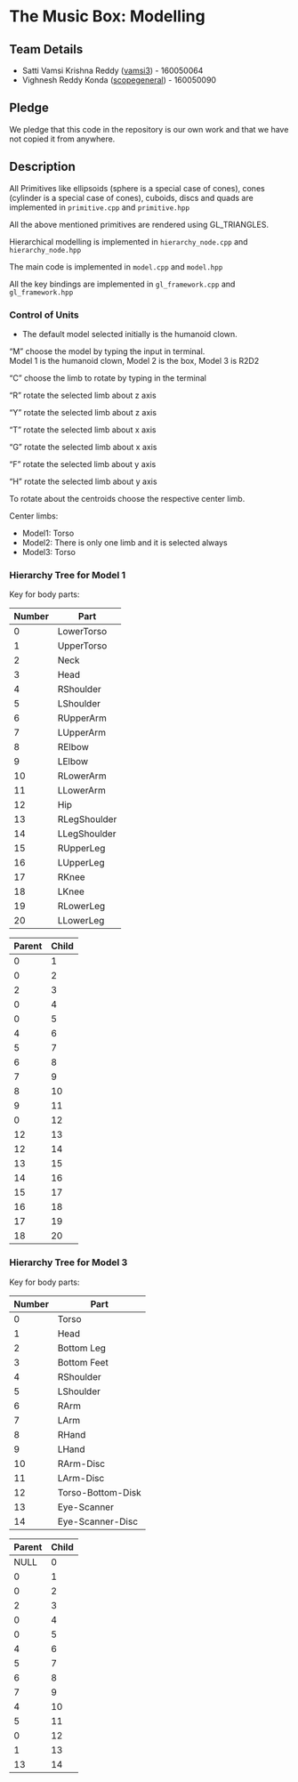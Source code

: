# The Music Box: Modelling

## Team Details

* Satti Vamsi Krishna Reddy ([vamsi3](https://github.com/vamsi3)) - 160050064
* Vighnesh Reddy Konda ([scopegeneral](https://github.com/scopegeneral)) - 160050090

## Pledge

We pledge that this code in the repository is our own work and that we have not copied it from anywhere.

## Description

All Primitives like ellipsoids (sphere is a special case of cones), cones (cylinder is a special case of cones), cuboids, discs and quads are implemented in `primitive.cpp` and `primitive.hpp`

All the above mentioned primitives are rendered using GL_TRIANGLES.

Hierarchical modelling is implemented in `hierarchy_node.cpp` and `hierarchy_node.hpp`

The main code is implemented in `model.cpp` and `model.hpp`

All the key bindings are implemented in `gl_framework.cpp` and `gl_framework.hpp`



### Control of Units

- The default model selected initially is the humanoid clown.


“M”	choose the model by typing the input in terminal.	
​	Model 1 is the humanoid clown, Model 2 is the box, Model 3 is R2D2

“C”	choose the limb to rotate by typing in the terminal

“R”	rotate the selected limb about z axis

“Y”	rotate the selected limb about z axis

“T”	rotate the selected limb about x axis

“G” 	rotate the selected limb about x axis

“F” 	rotate the selected limb about y axis

“H” 	rotate the selected limb about y axis
​	

To rotate about the centroids choose the respective center limb.

Center limbs:
 - Model1: Torso
 - Model2: There is only one limb and it is selected always
 - Model3: Torso

### Hierarchy Tree for Model 1


Key for body parts:

| Number | Part |
| ----- | ----- |
| 0 |	LowerTorso |
| 1 |	UpperTorso |
| 2 |	Neck |
| 3 |	Head |
| 4 | 	RShoulder |
| 5 |	LShoulder |
| 6 |	RUpperArm |
| 7 |	LUpperArm |
| 8 |	RElbow |
| 9 |	LElbow |
| 10 |	RLowerArm |
| 11 |	LLowerArm |
| 12 |	Hip |
| 13 |	RLegShoulder |
| 14 |	LLegShoulder |
| 15 |	RUpperLeg |
| 16 |	LUpperLeg |
| 17 |	RKnee |
| 18 |	LKnee |
| 19 |	RLowerLeg |
| 20 |	LLowerLeg |


| Parent | Child |
| ------ | ----- |
| 0 |		1 |
| 0 |		2 |
| 2 |		3 |
| 0 |		4 |
| 0 |		5 |
| 4 |		6 |
| 5 |		7 |
| 6 |		8 |
| 7 |		9 |
| 8 |		10 |
| 9 |		11 |
| 0 |		12 |
| 12 |		13 |
| 12 |		14 |
| 13 |		15 |
| 14 |		16 |
| 15 |		17 |
| 16 |		18 |
| 17 |		19 |
| 18 |		20 |

### Hierarchy Tree for Model 3


Key for body parts:

| Number | Part |
| ----- | ----- |
| 0 |	Torso |
| 1 |	Head |
| 2 |	Bottom Leg |
| 3 |	Bottom Feet |
| 4 | 	RShoulder |
| 5 |	LShoulder |
| 6 |	RArm |
| 7 |	LArm |
| 8 |	RHand |
| 9 |	LHand |
| 10 |	RArm-Disc |
| 11 |	LArm-Disc |
| 12 |	Torso-Bottom-Disk |
| 13 |	Eye-Scanner |
| 14 |	Eye-Scanner-Disc |


| Parent | Child |
| ------ | ----- |
| NULL  | 0 |
| 0  | 1 |
| 0  | 2 |
| 2  | 3 |
| 0  | 4 |
| 0  | 5 |
| 4  | 6 |
| 5  | 7 |
| 6  | 8 |
| 7  | 9 |
| 4  | 10 |
| 5  | 11 |
| 0  | 12 |
| 1  | 13 |
| 13  | 14 |



